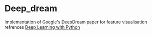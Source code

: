 # Deep_dream
Implementation of Google's DeepDream paper for feature visualisation
refrences [Deep Learning with Python](https://www.manning.com/books/deep-learning-with-python?a_aid=keras&a_bid=76564dff)
